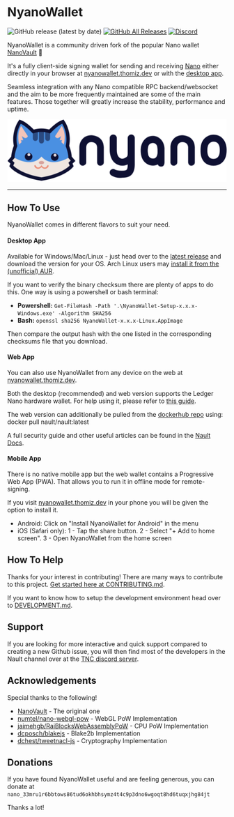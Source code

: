 # NyanoWallet

![GitHub release (latest by date)](https://img.shields.io/github/v/release/nyano-nano/Nyault)
[![GitHub All Releases](https://img.shields.io/github/downloads/nyano-nano/Nyault/total)](https://github.com/nano-nyano/Nyault/releases/latest)
[![Discord](https://img.shields.io/badge/discord-join%20chat-orange.svg?logo=discord&color=7289DA)](https://discord.nanocenter.org)

NyanoWallet is a community driven fork of the popular Nano wallet [NanoVault](https://github.com/cronoh/nanovault) 💙

It's a fully client-side signing wallet for sending and receiving [Nano](https://github.com/nanocurrency/nano-node/) either directly in your browser at [nyanowallet.thomiz.dev](https://nyanowallet.thomiz.dev) or with the [desktop app](https://github.com/nano-nyano/Nyault/releases/latest).

Seamless integration with any Nano compatible RPC backend/websocket and the aim to be more frequently maintained are some of the main features. Those together will greatly increase the stability, performance and uptime.

![NyanoWallet Screenshot](/src/assets/img/preview.png)
___

## How To Use
NyanoWallet comes in different flavors to suit your need.
#### Desktop App
Available for Windows/Mac/Linux - just head over to the [latest release](https://github.com/nano-nyano/Nyault/releases/latest) and download the version for your OS. Arch Linux users may [install it from the (unofficial) AUR](https://aur.archlinux.org/packages/nault-bin/).

If you want to verify the binary checksum there are plenty of apps to do this. One way is using a powershell or bash terminal:

* **Powershell:** `Get-FileHash -Path '.\NyanoWallet-Setup-x.x.x-Windows.exe' -Algorithm SHA256`
* **Bash:** `openssl sha256 NyanoWallet-x.x.x-Linux.AppImage`

Then compare the output hash with the one listed in the corresponding checksums file that you download.

#### Web App
You can also use NyanoWallet from any device on the web at [nyanowallet.thomiz.dev](https://nyanowallet.thomiz.dev).

Both the desktop (recommended) and web version supports the Ledger Nano hardware wallet. For help using it, please refer to [this guide](https://docs.nault.cc/2020/08/04/ledger-guide.html).

The web version can additionally be pulled from the [dockerhub repo](https://hub.docker.com/r/nault/nault) using: docker pull nault/nault:latest

A full security guide and other useful articles can be found in the [Nault Docs](https://docs.nault.cc).

#### Mobile App
There is no native mobile app but the web wallet contains a Progressive Web App (PWA). That allows you to run it in offline mode for remote-signing.

If you visit [nyanowallet.thomiz.dev](https://nyanowallet.thomiz.dev) in your phone you will be given the option to install it.

* Android: Click on "Install NyanoWallet for Android" in the menu
* iOS (Safari only): 1 - Tap the share button. 2 - Select "+ Add to home screen". 3 - Open NyanoWallet from the home screen

## How To Help

Thanks for your interest in contributing! There are many ways to contribute to this project. [Get started here at CONTRIBUTING.md](CONTRIBUTING.md).

If you want to know how to setup the development environment head over to [DEVELOPMENT.md](DEVELOPMENT.md).

## Support

If you are looking for more interactive and quick support compared to creating a new Github issue, you will then find most of the developers in the Nault channel over at the [TNC discord server](https://discord.nanocenter.org/).

## Acknowledgements

Special thanks to the following!

- [NanoVault](https://github.com/cronoh/nanovault) - The original one
- [numtel/nano-webgl-pow](https://github.com/numtel/nano-webgl-pow) - WebGL PoW Implementation
- [jaimehgb/RaiBlocksWebAssemblyPoW](https://github.com/jaimehgb/RaiBlocksWebAssemblyPoW) - CPU PoW Implementation
- [dcposch/blakejs](https://github.com/dcposch/blakejs) - Blake2b Implementation
- [dchest/tweetnacl-js](https://github.com/dchest/tweetnacl-js) - Cryptography Implementation

## Donations

If you have found NyanoWallet useful and are feeling generous, you can donate at
`nano_33mru1r6bbtows86tud6okhbhsymz4t4c9p3dno6wgoqt8hd6tuqxjhg84jt`

Thanks a lot!
